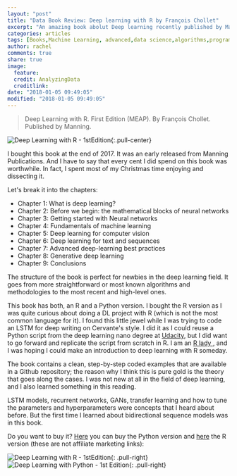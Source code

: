 ```yaml
---
layout: "post"
title: "Data Book Review: Deep learning with R by François Chollet"
excerpt: "An amazing book abolut Deep learning recently published by Manning Publishing."
categories: articles
tags: [Books,Machine Learning, advanced,data science,algorithms,programming R,Self-learning,Deep Learning, GANs, Transfer Learning, LSTM, Deep Dream]
author: rachel
comments: true
share: true
image:
  feature:
  credit: AnalyzingData
  creditlink:
date: "2018-01-05 09:49:05"
modified: "2018-01-05 09:49:05"
---
```


> Deep Learning with R.
> First Edition (MEAP).
> By François Chollet.
> Published by Manning.

![Deep Learning with R - 1stEdition]({{site.url}}/images/books/chollet_r.jpg){:.pull-center}

I bought this book at the end of 2017. It was an early released from Manning Publications. And I have to say that every cent I did spend on this book was worthwhile. In fact, I spent most of my Christmas time enjoying and dissecting it.

Let's break it into the chapters:

- Chapter 1: What is deep learning?
- Chapter 2: Before we begin: the mathematical blocks of neural networks
- Chapter 3: Getting started with Neural networks
- Chapter 4: Fundamentals of machine learning
- Chapter 5: Deep learning for computer vision
- Chapter 6: Deep learning for text and sequences
- Chapter 7: Advanced deep-learning best practices
- Chapter 8: Generative deep learning
- Chapter 9: Conclusions

The structure of the book is perfect for newbies in the deep learning field. It goes from more straightforward or most known algorithms and methodologies to the most recent and high-level ones.

This book has both, an R and a Python version. I bought the R version as I was quite curious about doing a DL project with R (which is not the most common language for it). I found this little jewel while I was trying to code an LSTM for deep writing on Cervante's style. I did it as I could reuse a Python script from the deep learning nano degree at [Udacity][1a539d8c], but I did want to go forward and replicate the script from scratch in R. I am an [R lady ][406cc670], and I was hoping I could make an introduction to deep learning with R someday.

[406cc670]: https://rladies.org/ "R ladies"
  [1a539d8c]: www.Udacity.com "Udacity"

The book contains a clean, step-by-step coded examples that are available in a Github repository; the reason why I think this is pure gold is the theory that goes along the cases. I was not new at all in the field of deep learning, and I also learned something in this reading.

LSTM models, recurrent networks, GANs, transfer learning and how to tune the parameters and hyperparameters were concepts that I heard about before. But the first time I learned about bidirectional sequence models was in this book.

Do you want to buy it? [Here][e3ee4bfe] you can buy the Python version and [here][1b7c17e6] the R version (these are not affiliate marketing links):

  [e3ee4bfe]: https://livebook.manning.com/#!/book/deep-learning-with-python "Deep Learning with Python"
  [1b7c17e6]: https://livebook.manning.com/#!/book/deep-learning-with-r "Deep Learning with R"

  ![Deep Learning with R - 1stEdition]({{site.url}}/images/books/chollet_r.jpg){: .pull-right}
  ![Deep Learning with Python - 1st Edition]({{site.url}}/images/books/chollet_p.jpg){: .pull-right}
